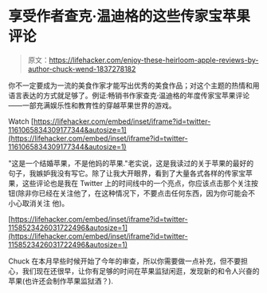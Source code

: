 # 享受作者查克·温迪格的这些传家宝苹果评论

> 原文：<https://lifehacker.com/enjoy-these-heirloom-apple-reviews-by-author-chuck-wend-1837278182>

你不一定要成为一流的美食作家才能写出优秀的美食作品；对这个主题的热情和用语言表达的方式就足够了。例证:畅销书作家查克·温迪格的年度传家宝苹果评论——一部充满娱乐性和教育性的穿越苹果世界的游戏。

Watch [https://lifehacker.com/embed/inset/iframe?id=twitter-1161065834309177344&autosize=1](https://lifehacker.com/embed/inset/iframe?id=twitter-1161065834309177344&autosize=1) 

"这是一个结婚苹果，不是他妈的苹果."老实说，这是我读过的关于苹果的最好的句子，我嫉妒我没有写它。除了让我大开眼界，看到了大量各式各样的传家宝苹果，这些评论也是我在 Twitter 上的时间线中的一个亮点，你应该点击那个关注按钮(除非你已经在关注他了，在这种情况下，不要点击任何东西，因为你可能会不小心取消关注 他)。

 [https://lifehacker.com/embed/inset/iframe?id=twitter-1158523426031722496&autosize=1](https://lifehacker.com/embed/inset/iframe?id=twitter-1158523426031722496&autosize=1) 

Chuck 在本月早些时候开始了今年的审查，所以你需要做一点补充，但不要担心，我们现在还很早，让你有足够的时间在苹果监狱闲逛，发现新的和令人兴奋的苹果(也许还会制作苹果监狱酒？).